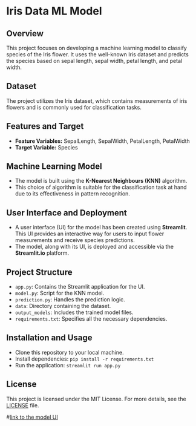 
# Iris Data ML Model

## Overview
This project focuses on developing a machine learning model to classify species of the Iris flower. It uses the well-known Iris dataset and predicts the species based on sepal length, sepal width, petal length, and petal width.

## Dataset
The project utilizes the Iris dataset, which contains measurements of iris flowers and is commonly used for classification tasks.

## Features and Target
- **Feature Variables:** SepalLength, SepalWidth, PetalLength, PetalWidth
- **Target Variable:** Species

## Machine Learning Model
- The model is built using the **K-Nearest Neighbours (KNN)** algorithm.
- This choice of algorithm is suitable for the classification task at hand due to its effectiveness in pattern recognition.

## User Interface and Deployment
- A user interface (UI) for the model has been created using **Streamlit**. This UI provides an interactive way for users to input flower measurements and receive species predictions.
- The model, along with its UI, is deployed and accessible via the **Streamlit.io** platform.

## Project Structure
- `app.py`: Contains the Streamlit application for the UI.
- `model.py`: Script for the KNN model.
- `prediction.py`: Handles the prediction logic.
- `data`: Directory containing the dataset.
- `output_models`: Includes the trained model files.
- `requirements.txt`: Specifies all the necessary dependencies.

## Installation and Usage
- Clone this repository to your local machine.
- Install dependencies: `pip install -r requirements.txt`
- Run the application: `streamlit run app.py`

## License
This project is licensed under the MIT License. For more details, see the [LICENSE](LICENSE) file.




#[link to the model UI](https://siddhartha1986-iris-data-ml-app-eaf2xy.streamlit.app/)
